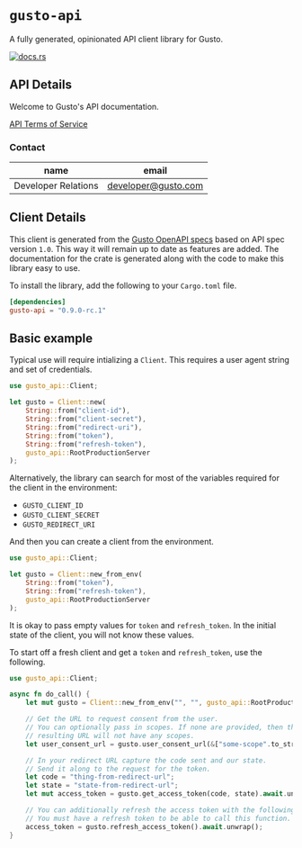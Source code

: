 # `gusto-api`

A fully generated, opinionated API client library for Gusto.


[![docs.rs](https://docs.rs/gusto-api/badge.svg)](https://docs.rs/gusto-api)

## API Details

Welcome to Gusto's API documentation.

[API Terms of Service](https://gusto.com/about/terms/developer-terms-of-service)

### Contact


| name | email |
|----|----|
| Developer Relations | developer@gusto.com |



## Client Details

This client is generated from the [Gusto OpenAPI
specs](https://github.com/Gusto-API/api.gusto.dev) based on API spec version `1.0`. This way it will remain
up to date as features are added. The documentation for the crate is generated
along with the code to make this library easy to use.


To install the library, add the following to your `Cargo.toml` file.

```toml
[dependencies]
gusto-api = "0.9.0-rc.1"
```

## Basic example

Typical use will require intializing a `Client`. This requires
a user agent string and set of credentials.

```rust
use gusto_api::Client;

let gusto = Client::new(
    String::from("client-id"),
    String::from("client-secret"),
    String::from("redirect-uri"),
    String::from("token"),
    String::from("refresh-token"),
    gusto_api::RootProductionServer
);
```

Alternatively, the library can search for most of the variables required for
the client in the environment:

- `GUSTO_CLIENT_ID`
- `GUSTO_CLIENT_SECRET`
- `GUSTO_REDIRECT_URI`

And then you can create a client from the environment.

```rust
use gusto_api::Client;

let gusto = Client::new_from_env(
    String::from("token"),
    String::from("refresh-token"),
    gusto_api::RootProductionServer
);
```

It is okay to pass empty values for `token` and `refresh_token`. In
the initial state of the client, you will not know these values.

To start off a fresh client and get a `token` and `refresh_token`, use the following.

```rust
use gusto_api::Client;

async fn do_call() {
    let mut gusto = Client::new_from_env("", "", gusto_api::RootProductionServer);

    // Get the URL to request consent from the user.
    // You can optionally pass in scopes. If none are provided, then the
    // resulting URL will not have any scopes.
    let user_consent_url = gusto.user_consent_url(&["some-scope".to_string()]);

    // In your redirect URL capture the code sent and our state.
    // Send it along to the request for the token.
    let code = "thing-from-redirect-url";
    let state = "state-from-redirect-url";
    let mut access_token = gusto.get_access_token(code, state).await.unwrap();

    // You can additionally refresh the access token with the following.
    // You must have a refresh token to be able to call this function.
    access_token = gusto.refresh_access_token().await.unwrap();
}
```
